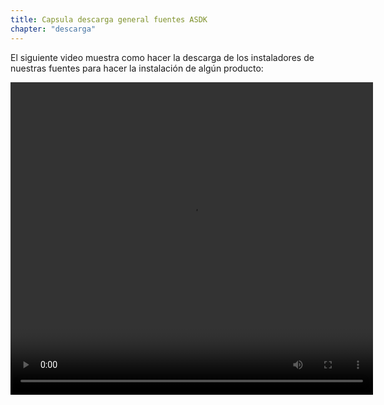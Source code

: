```yaml
---
title: Capsula descarga general fuentes ASDK
chapter: "descarga"
---
```


El siguiente video muestra como hacer la descarga de los instaladores de nuestras fuentes para hacer la instalación de algún producto:

<video width="580" height="500" controls> <source src="https://arandasoftware.sharepoint.com/sites/Documentacion-RepositorioPortalDoc/Documentos%20compartidos/Repositorio%20Portal%20Doc/ASDK%20v8/1.2%20ASDKv8/1.2.1.3%20Descarga%20Fuentes%20e%20Instalacion/1.2.1.3.1%20Capsula%20Descarga%20General%20Fuentes%20ASDK%20KB.mp4?App=OneDriveWebVideo" type="video/mp4"> Your browser does not support the video tag. </video>
